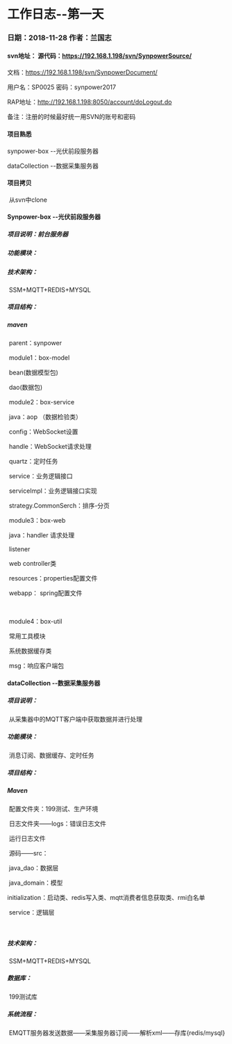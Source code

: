 # 工作日志--第一天                     

### 日期：2018-11-28              作者：兰国志    

####  svn地址： 源代码：https://192.168.1.198/svn/SynpowerSource/  

 文档：https://192.168.1.198/svn/SynpowerDocument/

 用户名：SP0025
 密码：synpower2017

 RAP地址：http://192.168.1.198:8050/account/doLogout.do

 备注：注册的时候最好统一用SVN的账号和密码

####  项目熟悉

 synpower-box  --光伏前段服务器

 dataCollection  --数据采集服务器

#### 项目拷贝

​ 从svn中clone

#### Synpower-box  --光伏前段服务器

##### 项目说明：前台服务器

##### 功能模块：

##### 技术架构：

​                   SSM+MQTT+REDIS+MYSQL

##### 项目结构：

#####                   maven

​                  parent：synpower 

​                  module1：box-model

​                                             bean(数据模型包)

​                                             dao(数据包)

​                  module2：box-service                            

​                                      java：aop （数据检验类）                   

​                                                 config：WebSocket设置

​                                                 handle：WebSocket请求处理

​                                                 quartz：定时任务

​                                                 service：业务逻辑接口

​                                                 serviceImpl：业务逻辑接口实现

​                                                 strategy.CommonSerch：排序-分页

​                  module3：box-web 

​                                      java：handler 请求处理

​                                                   listener 

​                                                   web      controller类

​                                      resources：properties配置文件

​                                      webapp： spring配置文件

​                                 

​                  module4：box-util  

​                                       常用工具模块

​                                       系统数据缓存类

​                                       msg：响应客户端包

#### dataCollection  --数据采集服务器

##### 项目说明：                     

​                   从采集器中的MQTT客户端中获取数据并进行处理

##### 功能模块：

​                   消息订阅、数据缓存、定时任务

##### 项目结构：

#####                    Maven

​                   配置文件夹：199测试、生产环境

​                   日志文件夹——logs：错误日志文件

​                                                  运行日志文件

​                   源码——src：

​                                  java_dao：数据层

​                                  java_domain：模型

​                                  initialization：启动类、redis写入类、mqtt消费者信息获取类、rmi白名单

​                                  service：逻辑层

​                                  

##### 技术架构：

​                   SSM+MQTT+REDIS+MYSQL

##### 数据库：

​                   199测试库

#####  系统流程：            

​                  EMQTT服务器发送数据——采集服务器订阅——解析xml——存库{redis/mysql}      